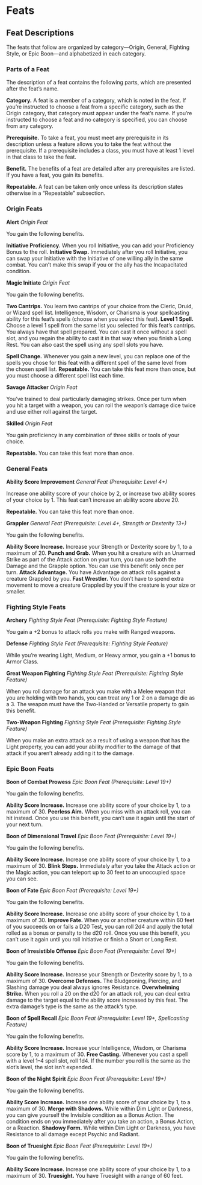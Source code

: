 # Feats

## Feat Descriptions

The feats that follow are organized by category—Origin, General, Fighting Style, or Epic Boon—and alphabetized in each category.

### Parts of a Feat

The description of a feat contains the following parts, which are presented after the feat’s name.

**Category.** A feat is a member of a category, which is noted in the feat. If you’re instructed to choose a feat from a specific category, such as the Origin category, that category must appear under the feat’s name. If you’re instructed to choose a feat and no category is specified, you can choose from any category.

**Prerequisite.** To take a feat, you must meet any prerequisite in its description unless a feature allows you to take the feat without the prerequisite. If a prerequisite includes a class, you must have at least 1 level in that class to take the feat.

**Benefit.** The benefits of a feat are detailed after any prerequisites are listed. If you have a feat, you gain its benefits.

**Repeatable.** A feat can be taken only once unless its description states otherwise in a “Repeatable” subsection.

### Origin Feats

**Alert**
*Origin Feat*

You gain the following benefits.

**Initiative Proficiency.** When you roll Initiative, you can add your Proficiency Bonus to the roll.
**Initiative Swap.** Immediately after you roll Initiative, you can swap your Initiative with the Initiative of one willing ally in the same combat. You can’t make this swap if you or the ally has the Incapacitated condition.

**Magic Initiate**
*Origin Feat*

You gain the following benefits.

**Two Cantrips.** You learn two cantrips of your choice from the Cleric, Druid, or Wizard spell list. Intelligence, Wisdom, or Charisma is your spellcasting ability for this feat’s spells (choose when you select this feat).
**Level 1 Spell.** Choose a level 1 spell from the same list you selected for this feat’s cantrips. You always have that spell prepared. You can cast it once without a spell slot, and you regain the ability to cast it in that way when you finish a Long Rest. You can also cast the spell using any spell slots you have.

**Spell Change.** Whenever you gain a new level, you can replace one of the spells you chose for this feat with a different spell of the same level from the chosen spell list.
**Repeatable.** You can take this feat more than once, but you must choose a different spell list each time.

**Savage Attacker**
*Origin Feat*

You’ve trained to deal particularly damaging strikes. Once per turn when you hit a target with a weapon, you can roll the weapon’s damage dice twice and use either roll against the target.

**Skilled**
*Origin Feat*

You gain proficiency in any combination of three skills or tools of your choice.

**Repeatable.** You can take this feat more than once.

### General Feats

**Ability Score Improvement**
*General Feat (Prerequisite: Level 4+)*

Increase one ability score of your choice by 2, or increase two ability scores of your choice by 1. This feat can’t increase an ability score above 20.

**Repeatable.** You can take this feat more than once.

**Grappler**
*General Feat (Prerequisite: Level 4+, Strength or Dexterity 13+)*

You gain the following benefits.

**Ability Score Increase.** Increase your Strength or Dexterity score by 1, to a maximum of 20.
**Punch and Grab.** When you hit a creature with an Unarmed Strike as part of the Attack action on your turn, you can use both the Damage and the Grapple option. You can use this benefit only once per turn.
**Attack Advantage.** You have Advantage on attack rolls against a creature Grappled by you.
**Fast Wrestler.** You don’t have to spend extra movement to move a creature Grappled by you if the creature is your size or smaller.

### Fighting Style Feats

**Archery**
*Fighting Style Feat (Prerequisite: Fighting Style Feature)*

You gain a +2 bonus to attack rolls you make with Ranged weapons.

**Defense**
*Fighting Style Feat (Prerequisite: Fighting Style Feature)*

While you’re wearing Light, Medium, or Heavy armor, you gain a +1 bonus to Armor Class.

**Great Weapon Fighting**
*Fighting Style Feat (Prerequisite: Fighting Style Feature)*

When you roll damage for an attack you make with a Melee weapon that you are holding with two hands, you can treat any 1 or 2 on a damage die as a 3. The weapon must have the Two-Handed or Versatile property to gain this benefit.

**Two-Weapon Fighting**
*Fighting Style Feat (Prerequisite: Fighting Style Feature)*

When you make an extra attack as a result of using a weapon that has the Light property, you can add your ability modifier to the damage of that attack if you aren’t already adding it to the damage.

### Epic Boon Feats

**Boon of Combat Prowess**
*Epic Boon Feat (Prerequisite: Level 19+)*

You gain the following benefits.

**Ability Score Increase.** Increase one ability score of your choice by 1, to a maximum of 30.
**Peerless Aim.** When you miss with an attack roll, you can hit instead. Once you use this benefit, you can’t use it again until the start of your next turn.

**Boon of Dimensional Travel**
*Epic Boon Feat (Prerequisite: Level 19+)*

You gain the following benefits.

**Ability Score Increase.** Increase one ability score of your choice by 1, to a maximum of 30.
**Blink Steps.** Immediately after you take the Attack action or the Magic action, you can teleport up to 30 feet to an unoccupied space you can see.

**Boon of Fate**
*Epic Boon Feat (Prerequisite: Level 19+)*

You gain the following benefits.

**Ability Score Increase.** Increase one ability score of your choice by 1, to a maximum of 30.
**Improve Fate.** When you or another creature within 60 feet of you succeeds on or fails a D20 Test, you can roll 2d4 and apply the total rolled as a bonus or penalty to the d20 roll. Once you use this benefit, you can’t use it again until you roll Initiative or finish a Short or Long Rest.

**Boon of Irresistible Offense**
*Epic Boon Feat (Prerequisite: Level 19+)*

You gain the following benefits.

**Ability Score Increase.** Increase your Strength or Dexterity score by 1, to a maximum of 30.
**Overcome Defenses.** The Bludgeoning, Piercing, and Slashing damage you deal always ignores Resistance.
**Overwhelming Strike.** When you roll a 20 on the d20 for an attack roll, you can deal extra damage to the target equal to the ability score increased by this feat. The extra damage’s type is the same as the attack’s type.

**Boon of Spell Recall**
*Epic Boon Feat (Prerequisite: Level 19+, Spellcasting Feature)*

You gain the following benefits.

**Ability Score Increase.** Increase your Intelligence, Wisdom, or Charisma score by 1, to a maximum of 30.
**Free Casting.** Whenever you cast a spell with a level 1–4 spell slot, roll 1d4. If the number you roll is the same as the slot’s level, the slot isn’t expended.

**Boon of the Night Spirit**
*Epic Boon Feat (Prerequisite: Level 19+)*

You gain the following benefits.

**Ability Score Increase.** Increase one ability score of your choice by 1, to a maximum of 30.
**Merge with Shadows.** While within Dim Light or Darkness, you can give yourself the Invisible condition as a Bonus Action. The condition ends on you immediately after you take an action, a Bonus Action, or a Reaction.
**Shadowy Form.** While within Dim Light or Darkness, you have Resistance to all damage except Psychic and Radiant.

**Boon of Truesight**
*Epic Boon Feat (Prerequisite: Level 19+)*

You gain the following benefits.

**Ability Score Increase.** Increase one ability score of your choice by 1, to a maximum of 30.
**Truesight.** You have Truesight with a range of 60 feet.
